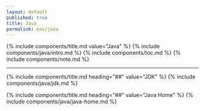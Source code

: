 ```yaml
---
layout: default
published: true
title: Java
permalink: env/java
---
```


{% include components/title.md value="Java" %}
{% include components/java/intro.md %}
{% include components/toc.md %}
{% include components/note.md %}

---

{% include components/title.md heading="##" value="JDK" %}
{% include components/java/jdk.md %}

{% include components/title.md heading="##" value="Java Home" %}
{% include components/java/java-home.md %}
